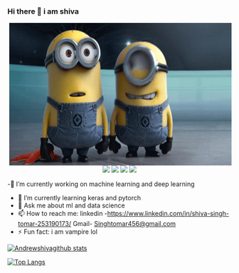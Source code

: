 ### Hi there 👋 i am shiva 

  <img align="right" alt="GIF" src="https://raw.githubusercontent.com/andrewshiva/Andrewshiva/master/minions.gif" width="500" height="320" />
  <p align="center">
   <img src="https://img.shields.io/badge/language-python-blue?style"/>
   <img src="https://img.shields.io/github/license/Andrewshiva/waka-readme-stats"/>
   <img src="https://img.shields.io/github/stars/Andrewshiva/waka-readme-stats"/>
   <img src="https://img.shields.io/github/forks/Andrewshiva/waka-readme-stats"/>
</p>





 -🔭 I’m currently working on machine learning and deep learning 
- 🌱 I’m currently learning keras and pytorch
- 💬 Ask me about ml and data science
- 📫 How to reach me: 
linkedin -https://www.linkedin.com/in/shiva-singh-tomar-253190173/
Gmail- Singhtomar456@gmail.com
- ⚡ Fun fact:  i am vampire lol




[![Andrewshivagithub stats](https://github-readme-stats.vercel.app/api?username=andrewshiva)](https://github.com/andrewshiva/github-readme-stats)


[![Top Langs](https://github-readme-stats.vercel.app/api/top-langs/?username=andrewshiva&layout=compact)](https://github.com/andrewshiva/github-readme-stats)




  









